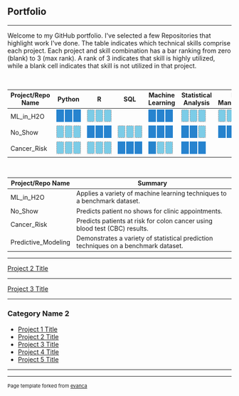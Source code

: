 ## Portfolio

---


Welcome to my GitHub portfolio.  I've selected a few Repositories that highlight work I've done.  The table indicates which technical skills comprise each project.  Each project and skill combination has a bar ranking from zero (blank) to 3 (max rank).  A rank of 3 indicates that skill is highly utilized, while a blank cell indicates that skill is not utilized in that project.

<br>

Project/Repo Name | Python |      R      | SQL | Machine Learning | Statistical Analysis | Data Management
--- | --- | --- | --- | --- | --- | ---
ML_in_H2O | <img src="images/pip3.png?raw=true" style="min-width:55px"/> | <img src="images/pip0.png?raw=true" style="min-width:55px"/> | | <img src="images/pip3.png?raw=true" style="min-width:55px"/> | <img src="images/pip0.png?raw=true" style="min-width:55px"/> | <img src="images/pip0.png?raw=true" style="min-width:55px"/> 
No_Show | <img src="images/pip0.png?raw=true" style="min-width:55px"/> | <img src="images/pip3.png?raw=true" style="min-width:55px"/> | <img src="images/pip0.png?raw=true" style="min-width:55px"/> | <img src="images/pip3.png?raw=true" style="min-width:55px"/> | <img src="images/pip2.png?raw=true" style="min-width:55px"/> | <img src="images/pip2.png?raw=true" style="min-width:55px"/> 
Cancer_Risk | <img src="images/pip0.png?raw=true" style="min-width:55px"/> | <img src="images/pip0.png?raw=true" style="min-width:55px"/> | <img src="images/pip3.png?raw=true" style="min-width:55px"/> | <img src="images/pip1.png?raw=true" style="min-width:55px"/> | <img src="images/pip3.png?raw=true" style="min-width:55px"/>

<br>

Project/Repo Name | Summary
--- | ---------------
ML_in_H2O | Applies a variety of machine learning techniques to a benchmark dataset.
No_Show | Predicts patient no shows for clinic appointments.
Cancer_Risk | Predicts patients at risk for colon cancer using blood test (CBC) results.
Predictive_Modeling | Demonstrates a variety of statistical prediction techniques on a benchmark dataset.


---
[Project 2 Title](/pdf/sample_presentation.pdf)


---
[Project 3 Title](http://example.com/)


---

### Category Name 2

- [Project 1 Title](http://example.com/)
- [Project 2 Title](http://example.com/)
- [Project 3 Title](http://example.com/)
- [Project 4 Title](http://example.com/)
- [Project 5 Title](http://example.com/)

---




---
<p style="font-size:11px">Page template forked from <a href="https://github.com/evanca/quick-portfolio">evanca</a></p>
<!-- Remove above link if you don't want to attibute -->
